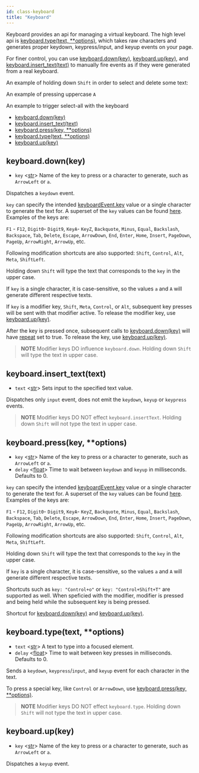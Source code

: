 ```yaml
---
id: class-keyboard
title: "Keyboard"
---
```



Keyboard provides an api for managing a virtual keyboard. The high level api is [keyboard.type(text, **options)](./api/class-keyboard.md#keyboardtypetext-options), which takes raw characters and generates proper keydown, keypress/input, and keyup events on your page.

For finer control, you can use [keyboard.down(key)](./api/class-keyboard.md#keyboarddownkey), [keyboard.up(key)](./api/class-keyboard.md#keyboardupkey), and [keyboard.insert_text(text)](./api/class-keyboard.md#keyboardinserttexttext) to manually fire events as if they were generated from a real keyboard.

An example of holding down `Shift` in order to select and delete some text:

An example of pressing uppercase `A`

An example to trigger select-all with the keyboard


- [keyboard.down(key)](./api/class-keyboard.md#keyboarddownkey)
- [keyboard.insert_text(text)](./api/class-keyboard.md#keyboardinserttexttext)
- [keyboard.press(key, **options)](./api/class-keyboard.md#keyboardpresskey-options)
- [keyboard.type(text, **options)](./api/class-keyboard.md#keyboardtypetext-options)
- [keyboard.up(key)](./api/class-keyboard.md#keyboardupkey)

## keyboard.down(key)
- `key` <[str]> Name of the key to press or a character to generate, such as `ArrowLeft` or `a`.

Dispatches a `keydown` event.

`key` can specify the intended [keyboardEvent.key](https://developer.mozilla.org/en-US/docs/Web/API/KeyboardEvent/key) value or a single character to generate the text for. A superset of the `key` values can be found [here](https://developer.mozilla.org/en-US/docs/Web/API/KeyboardEvent/key/Key_Values). Examples of the keys are:

`F1` - `F12`, `Digit0`- `Digit9`, `KeyA`- `KeyZ`, `Backquote`, `Minus`, `Equal`, `Backslash`, `Backspace`, `Tab`, `Delete`, `Escape`, `ArrowDown`, `End`, `Enter`, `Home`, `Insert`, `PageDown`, `PageUp`, `ArrowRight`, `ArrowUp`, etc.

Following modification shortcuts are also supported: `Shift`, `Control`, `Alt`, `Meta`, `ShiftLeft`.

Holding down `Shift` will type the text that corresponds to the `key` in the upper case.

If `key` is a single character, it is case-sensitive, so the values `a` and `A` will generate different respective texts.

If `key` is a modifier key, `Shift`, `Meta`, `Control`, or `Alt`, subsequent key presses will be sent with that modifier active. To release the modifier key, use [keyboard.up(key)](./api/class-keyboard.md#keyboardupkey).

After the key is pressed once, subsequent calls to [keyboard.down(key)](./api/class-keyboard.md#keyboarddownkey) will have [repeat](https://developer.mozilla.org/en-US/docs/Web/API/KeyboardEvent/repeat) set to true. To release the key, use [keyboard.up(key)](./api/class-keyboard.md#keyboardupkey).

> **NOTE** Modifier keys DO influence `keyboard.down`. Holding down `Shift` will type the text in upper case.

## keyboard.insert_text(text)
- `text` <[str]> Sets input to the specified text value.

Dispatches only `input` event, does not emit the `keydown`, `keyup` or `keypress` events.

> **NOTE** Modifier keys DO NOT effect `keyboard.insertText`. Holding down `Shift` will not type the text in upper case.

## keyboard.press(key, **options)
- `key` <[str]> Name of the key to press or a character to generate, such as `ArrowLeft` or `a`.
- `delay` <[float]> Time to wait between `keydown` and `keyup` in milliseconds. Defaults to 0.

`key` can specify the intended [keyboardEvent.key](https://developer.mozilla.org/en-US/docs/Web/API/KeyboardEvent/key) value or a single character to generate the text for. A superset of the `key` values can be found [here](https://developer.mozilla.org/en-US/docs/Web/API/KeyboardEvent/key/Key_Values). Examples of the keys are:

`F1` - `F12`, `Digit0`- `Digit9`, `KeyA`- `KeyZ`, `Backquote`, `Minus`, `Equal`, `Backslash`, `Backspace`, `Tab`, `Delete`, `Escape`, `ArrowDown`, `End`, `Enter`, `Home`, `Insert`, `PageDown`, `PageUp`, `ArrowRight`, `ArrowUp`, etc.

Following modification shortcuts are also supported: `Shift`, `Control`, `Alt`, `Meta`, `ShiftLeft`.

Holding down `Shift` will type the text that corresponds to the `key` in the upper case.

If `key` is a single character, it is case-sensitive, so the values `a` and `A` will generate different respective texts.

Shortcuts such as `key: "Control+o"` or `key: "Control+Shift+T"` are supported as well. When speficied with the modifier, modifier is pressed and being held while the subsequent key is being pressed.

Shortcut for [keyboard.down(key)](./api/class-keyboard.md#keyboarddownkey) and [keyboard.up(key)](./api/class-keyboard.md#keyboardupkey).

## keyboard.type(text, **options)
- `text` <[str]> A text to type into a focused element.
- `delay` <[float]> Time to wait between key presses in milliseconds. Defaults to 0.

Sends a `keydown`, `keypress`/`input`, and `keyup` event for each character in the text.

To press a special key, like `Control` or `ArrowDown`, use [keyboard.press(key, **options)](./api/class-keyboard.md#keyboardpresskey-options).

> **NOTE** Modifier keys DO NOT effect `keyboard.type`. Holding down `Shift` will not type the text in upper case.

## keyboard.up(key)
- `key` <[str]> Name of the key to press or a character to generate, such as `ArrowLeft` or `a`.

Dispatches a `keyup` event.

[Accessibility]: ./api/class-accessibility.md "Accessibility"
[Browser]: ./api/class-browser.md "Browser"
[BrowserContext]: ./api/class-browsercontext.md "BrowserContext"
[BrowserType]: ./api/class-browsertype.md "BrowserType"
[CDPSession]: ./api/class-cdpsession.md "CDPSession"
[ChromiumBrowserContext]: ./api/class-chromiumbrowsercontext.md "ChromiumBrowserContext"
[ConsoleMessage]: ./api/class-consolemessage.md "ConsoleMessage"
[Dialog]: ./api/class-dialog.md "Dialog"
[Download]: ./api/class-download.md "Download"
[ElementHandle]: ./api/class-elementhandle.md "ElementHandle"
[FileChooser]: ./api/class-filechooser.md "FileChooser"
[FirefoxBrowser]: ./api/class-firefoxbrowser.md "FirefoxBrowser"
[Frame]: ./api/class-frame.md "Frame"
[JSHandle]: ./api/class-jshandle.md "JSHandle"
[Keyboard]: ./api/class-keyboard.md "Keyboard"
[Mouse]: ./api/class-mouse.md "Mouse"
[Page]: ./api/class-page.md "Page"
[Playwright]: ./api/class-playwright.md "Playwright"
[Request]: ./api/class-request.md "Request"
[Response]: ./api/class-response.md "Response"
[Route]: ./api/class-route.md "Route"
[Selectors]: ./api/class-selectors.md "Selectors"
[TimeoutError]: ./api/class-timeouterror.md "TimeoutError"
[Touchscreen]: ./api/class-touchscreen.md "Touchscreen"
[Video]: ./api/class-video.md "Video"
[WebKitBrowser]: ./api/class-webkitbrowser.md "WebKitBrowser"
[WebSocket]: ./api/class-websocket.md "WebSocket"
[Worker]: ./api/class-worker.md "Worker"
[Element]: https://developer.mozilla.org/en-US/docs/Web/API/element "Element"
[Evaluation Argument]: ./core-concepts.md#evaluationargument "Evaluation Argument"
[iterator]: https://developer.mozilla.org/en-US/docs/Web/JavaScript/Reference/Iteration_protocols "Iterator"
[origin]: https://developer.mozilla.org/en-US/docs/Glossary/Origin "Origin"
[selector]: https://developer.mozilla.org/en-US/docs/Web/CSS/CSS_Selectors "selector"
[Serializable]: https://developer.mozilla.org/en-US/docs/Web/JavaScript/Reference/Global_Objects/JSON/stringify#Description "Serializable"
[UIEvent.detail]: https://developer.mozilla.org/en-US/docs/Web/API/UIEvent/detail "UIEvent.detail"
[UnixTime]: https://en.wikipedia.org/wiki/Unix_time "Unix Time"
[xpath]: https://developer.mozilla.org/en-US/docs/Web/XPath "xpath"

[Any]: https://docs.python.org/3/library/typing.html#typing.Any "Any"
[bool]: https://docs.python.org/3/library/stdtypes.html "bool"
[Callable]: https://docs.python.org/3/library/typing.html#typing.Callable "Callable"
[Dict]: https://docs.python.org/3/library/typing.html#typing.Dict "Dict"
[float]: https://docs.python.org/3/library/stdtypes.html#numeric-types-int-float-complex "float"
[int]: https://docs.python.org/3/library/stdtypes.html#numeric-types-int-float-complex "int"
[List]: https://docs.python.org/3/library/typing.html#typing.List "List"
[NoneType]: https://docs.python.org/3/library/constants.html#None "None"
[pathlib.Path]: https://realpython.com/python-pathlib/ "pathlib.Path"
[str]: https://docs.python.org/3/library/stdtypes.html#text-sequence-type-str "str"
[Union]: https://docs.python.org/3/library/typing.html#typing.Union "Union"